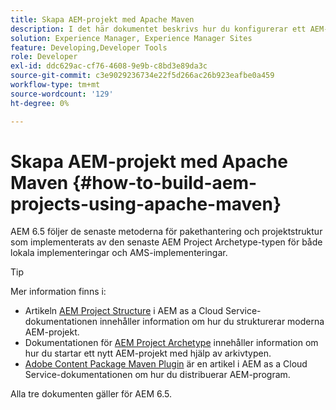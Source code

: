 ```yaml
---
title: Skapa AEM-projekt med Apache Maven
description: I det här dokumentet beskrivs hur du konfigurerar ett AEM-projekt baserat på Apache Maven
solution: Experience Manager, Experience Manager Sites
feature: Developing,Developer Tools
role: Developer
exl-id: ddc629ac-cf76-4608-9e9b-c8bd3e89da3c
source-git-commit: c3e9029236734e22f5d266ac26b923eafbe0a459
workflow-type: tm+mt
source-wordcount: '129'
ht-degree: 0%

---
```


# Skapa AEM-projekt med Apache Maven {#how-to-build-aem-projects-using-apache-maven}

AEM 6.5 följer de senaste metoderna för pakethantering och projektstruktur som implementerats av den senaste AEM Project Archetype-typen för både lokala implementeringar och AMS-implementeringar.

>[!TIP]
>
>Mer information finns i:
>
>* Artikeln [AEM Project Structure](https://experienceleague.adobe.com/docs/experience-manager-cloud-service/implementing/developing/aem-project-content-package-structure.html) i AEM as a Cloud Service-dokumentationen innehåller information om hur du strukturerar moderna AEM-projekt.
>* Dokumentationen för [AEM Project Archetype](https://experienceleague.adobe.com/docs/experience-manager-core-components/using/developing/archetype/overview.html) innehåller information om hur du startar ett nytt AEM-projekt med hjälp av arkivtypen.
>* [Adobe Content Package Maven Plugin](https://experienceleague.adobe.com/docs/experience-manager-cloud-service/implementing/developer-tools/maven-plugin.html#developer-tools) är en artikel i AEM as a Cloud Service-dokumentationen om hur du distribuerar AEM-program.
>
>Alla tre dokumenten gäller för AEM 6.5.
